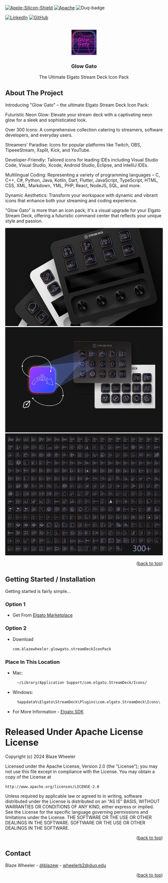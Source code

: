 <a name="readme-top"></a>

<!-- PROJECT SHIELDS -->
[![Apple-Silicon-Shield]][Apple-Silicon-Shield-url]
[![Apache][license-shield]][license-url]
![Duq-badge](https://custom-icon-badges.demolab.com/badge/-Duquesne%20University-ba0c2f?style=for-the-badge&logo=duquesne_dukes_logo1)

[![LinkedIn][linkedin-shield]][linkedin-url]
[![GitHub][GitHub-shield]][GitHub-url]



<!-- PROJECT LOGO -->
<br />
<div align="center">
  <a href="https://marketplace.elgato.com/product/glow-gato-4a38bdb6-59ad-43f9-9020-5ce6a72b2089
">
    <img src="com.blazewheeler.glowgato.sdIconPack/icon.png" alt="Logo" width="80" height="80">
  </a>

  <h3 align="center">Glow Gato</h3>


  <p align="center">
   The Ultimate Elgato Stream Deck Icon Pack
    <br />
    </div>

<!-- ABOUT THE Icon Pack -->
## About The Project


Introducing "Glow Gato" – the ultimate Elgato Stream Deck Icon Pack:

Futuristic Neon Glow: Elevate your stream deck with a captivating neon glow for a sleek and sophisticated look.

Over 300 Icons: A comprehensive collection catering to streamers, software developers, and everyday users.

Streamers' Paradise: Icons for popular platforms like Twitch, OBS, TipeeeStream, Xsplit, Kick, and YouTube.

Developer-Friendly: Tailored icons for leading IDEs including Visual Studio Code, Visual Studio, Xcode, Android Studio, Eclipse, and IntelliJ IDEs.

Multilingual Coding: Representing a variety of programming languages – C, C++, C#, Python, Java, Kotlin, Dart, Flutter, JavaScript, TypeScript, HTML, CSS, XML, Markdown, YML, PHP, React, NodeJS, SQL, and more.

Dynamic Aesthetics: Transform your workspace with dynamic and vibrant icons that enhance both your streaming and coding experience.

"Glow Gato" is more than an icon pack; it's a visual upgrade for your Elgato Stream Deck, offering a futuristic command center that reflects your unique style and passion.

![App Preview](com.blazewheeler.glowgato.sdIconPack/previews/1-preview.png)
![App Preview](com.blazewheeler.glowgato.sdIconPack/previews/2-preview.png)
![App Preview](com.blazewheeler.glowgato.sdIconPack/previews/3-preview.png)

<p align="right">(<a href="#readme-top">back to top</a>)</p>




<!-- GETTING STARTED -->
## Getting Started / Installation

Getting started is fairly simple...

### Option 1

* Get From <a href="https://marketplace.elgato.com/product/glow-gato-4a38bdb6-59ad-43f9-9020-5ce6a72b2089">Elgato Marketplace</a>

### Option 2



* Download 
  ```sh
  com.blazewheeler.glowgato.streamDeckIconPack
  ```



 ### Place In This Location
* Mac: 
  ```sh 
	~/Library/Application Support/com.elgato.StreamDeck/Icons/
  ```

* Windows: 
  ```sh 
	%appdata%\Elgato\StreamDeck\Plugins\com.elgato.StreamDeck\Icons\
  ```

* For More Information - [Elgato SDK](https://docs.elgato.com/sdk/icon-packs/create-your-icon-pack)


<!-- LICENSE -->

# Released Under Apache License License

Copyright (c) 2024 Blaze Wheeler

Licensed under the Apache License, Version 2.0 (the "License");
you may not use this file except in compliance with the License.
You may obtain a copy of the License at

    http://www.apache.org/licenses/LICENSE-2.0

Unless required by applicable law or agreed to in writing, software
distributed under the License is distributed on an "AS IS" BASIS,
WITHOUT WARRANTIES OR CONDITIONS OF ANY KIND, either express or implied.
See the License for the specific language governing permissions and
limitations under the License.
 THE SOFTWARE OR THE USE OR
OTHER DEALINGS IN THE SOFTWARE. SOFTWARE OR THE USE OR
OTHER DEALINGS IN THE SOFTWARE.
<p align="right">(<a href="#readme-top">back to top</a>)</p>


<!-- CONTACT -->
## Contact

Blaze Wheeler - [@blazew](https://www.instagram.com/blazew/) - wheelerb2@duq.edu

<p align="right">(<a href="#readme-top">back to top</a>)</p>

<!-- MARKDOWN LINKS & IMAGES -->

[Apple-Silicon-Shield]: https://img.shields.io/badge/Apple-Silicon_M2-999999?style=for-the-badge&logo=apple&logoColor=white
[Apple-Silicon-Shield-url]: https://support.apple.com/en-us/HT211814

[license-shield]: https://img.shields.io/badge/License-Apache%202.0-orange?style=for-the-badge&logo=
[license-url]:https://www.apache.org/licenses/LICENSE-2.0
[linkedin-shield]: https://img.shields.io/badge/-LinkedIn-black.svg?style=for-the-badge&logo=linkedin&colorB=555

[linkedin-url]:https://www.linkedin.com/in/blaze-wheeler-8306a2223/
[GitHub-shield]: 	https://img.shields.io/badge/GitHub-100000?style=for-the-badge&logo=github&logoColor=white
[GitHub-url]: https://github.com/blazeWheeler
[product-screenshot]: images/screenshot.png

[HTML-url]: https://www.w3schools.com/howto/howto_make_a_website.asp
[HTML-badge]: https://img.shields.io/badge/HTML5-E34F26.svg?style=for-the-badge&logo=HTML5&logoColor=white
[CSS-url]: https://www.w3schools.com/css/
[CSS-badge]: https://img.shields.io/badge/CSS3-1572B6.svg?style=for-the-badge&logo=CSS3&logoColor=white

[Javascript-url]: https://www.w3schools.com/js/
[JavaScript-badge]: https://img.shields.io/badge/JavaScript-F7DF1E.svg?style=for-the-badge&logo=JavaScript&logoColor=black

[PHP-url]: https://www.php.net/docs.php
[PHP-badge]: https://img.shields.io/badge/PHP-777BB4.svg?style=for-the-badge&logo=PHP&logoColor=white

[Telegram-url]: https://core.telegram.org/bots/api
[Telegram-badge]: https://img.shields.io/badge/Telegram%20API-26A5E4.svg?style=for-the-badge&logo=Telegram&logoColor=white

[Duq-url]: https://duq.edu
[Duq-badge]:(https://custom-icon-badges.demolab.com/badge/-Duquesne%20University-ba0c2f?style=for-the-badge&logo=duquesne_dukes_logo1)
